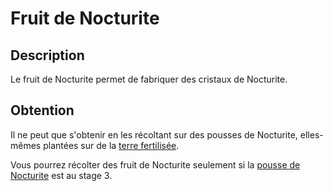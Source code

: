 # Fruit de Nocturite

## Description

Le fruit de Nocturite permet de fabriquer des cristaux de Nocturite.

## Obtention

Il ne peut que s'obtenir en les récoltant sur des pousses de Nocturite, elles-mêmes plantées sur de la [terre fertilisée](https://histeria.fr/wiki/2-equipement/farm).

 Vous pourrez récolter des fruit de Nocturite seulement si la [pousse de Nocturite]() est au stage 3.